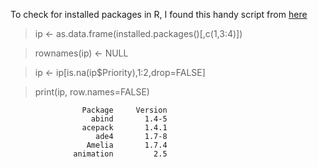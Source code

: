 To check for installed packages in R, I found this handy script from [here](https://www.r-bloggers.com/list-of-user-installed-r-packages-and-their-versions/)

  > ip <- as.data.frame(installed.packages()[,c(1,3:4)])
  
  > rownames(ip) <- NULL
  
  > ip <- ip[is.na(ip$Priority),1:2,drop=FALSE]
  
  > print(ip, row.names=FALSE)
  
                    Package     Version
                      abind       1.4-5
                    acepack       1.4.1
                       ade4       1.7-8
                     Amelia       1.7.4
                  animation         2.5
